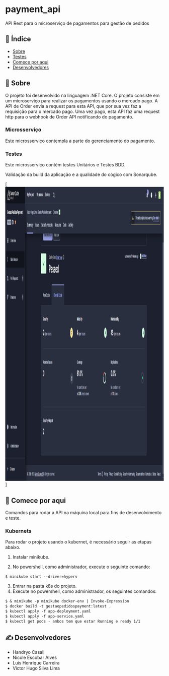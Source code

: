 # payment_api

API Rest para o microserviço de pagamentos para gestão de pedidos


## 📝 Índice

- [Sobre](#about)
- [Testes](#documentation)
- [Comece por aqui](#getting_started)
- [Desenvolvedores](#authors)

## 🧐 Sobre <a name = "about"></a>

O projeto foi desenvolvido na linguagem .NET Core. O projeto consiste em um microserviço para realizar os pagamentos usando o mercado pago. A API de Order envia a request para esta API, que por sua vez faz a requisição para o mercado pago. Uma vez pago, esta API faz uma request http para o webhook de Order API notificando do pagamento.

### Microsserviço <a name = "about"></a>

Este microsserviço contempla a parte do gerenciamento do pagamento.

### Testes <a name = "documentation"></a>

Este microsserviço contém testes Unitários e Testes BDD.

Validação da build da aplicação e a qualidade do cógico com Sonarqube.

[<img src="images/sonarCoverage.png" width="1920" height="933"/>]

## 🏁 Comece por aqui <a name = "getting_started"></a>

Comandos para rodar a API na máquina local para fins de desenvolvimento e teste.

### Kubernets
Para rodar o projeto usando o kubernet, é necessário seguir as etapas abaixo.

1. Instalar minikube.

2. No powershell, como administrador, execute o seguinte comando:
```
$ minikube start --driver=hyperv
```
3. Entrar na pasta k8s do projeto.
4. Execute no powershell, como administrador, os seguintes comandos:

```
$ & minikube -p minikube docker-env | Invoke-Expression
$ docker build -t gestaopedidospayment:latest .
$ kubectl apply -f app-deployment.yaml
$ kubectl apply -f app-service.yaml
$ kubectl get pods - ambos tem que estar Running e ready 1/1
```

## ✍️ Desenvolvedores <a name = "authors"></a>

- Handryo Casali
- Nicole Escobar Alves
- Luis Henrique Carreira
- Victor Hugo Silva Lima